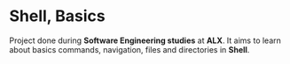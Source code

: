 # Shell, Basics

Project done during **Software Engineering studies** at **ALX**. It aims to learn about basics commands, navigation, files and directories in **Shell**.



